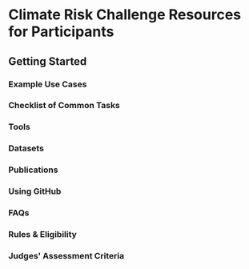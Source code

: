 # Climate Risk Challenge Resources for Participants
## Getting Started
### Example Use Cases
### Checklist of Common Tasks
### Tools
### Datasets
### Publications
### Using GitHub
### FAQs
### Rules & Eligibility
### Judges' Assessment Criteria

